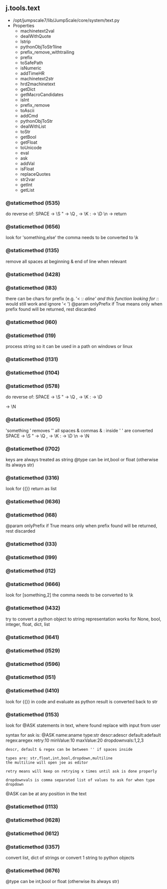 ## j.tools.text

- /opt/jumpscale7/lib/JumpScale/core/system/text.py
- Properties
    - machinetext2val
    - dealWithQuote
    - lstrip
    - pythonObjToStr1line
    - prefix_remove_withtrailing
    - prefix
    - toSafePath
    - isNumeric
    - addTimeHR
    - machinetext2str
    - hrd2machinetext
    - getDict
    - getMacroCandidates
    - isInt
    - prefix_remove
    - toAscii
    - addCmd
    - pythonObjToStr
    - dealWithList
    - toStr
    - getBool
    - getFloat
    - toUnicode
    - eval
    - ask
    - addVal
    - isFloat
    - replaceQuotes
    - str2var
    - getInt
    - getList

### @staticmethod (l535)

do reverse of:
     SPACE -> \S
     " -> \Q
     , -> \K
     : -> \D
     \n -> return

### @staticmethod (l656)

look for 'something,else' the comma needs to be converted to \k

### @staticmethod (l135)

remove all spaces at beginning & end of line when relevant

### @staticmethod (l428)

### @staticmethod (l83)

there can be chars for prefix (e.g. '< :*: aline'  and this function looking for :*: would still work and ignore '< ')
@param onlyPrefix if True means only when prefix found will be returned, rest discarded

### @staticmethod (l60)

### @staticmethod (l19)

process string so it can be used in a path on windows or linux

### @staticmethod (l131)

### @staticmethod (l104)

### @staticmethod (l578)

do reverse of:
            SPACE -> \S
            " -> \Q
            , -> \K
            : -> \D
            
-> \N

### @staticmethod (l505)

'something ' removes ''
all spaces & commas & : inside ' '  are converted
 SPACE -> \S
 " -> \Q
 , -> \K
 : -> \D
 \n -> \N

### @staticmethod (l702)

keys are always treated as string
@type can be int,bool or float (otherwise its always str)

### @staticmethod (l316)

look for \{\{\}\} return as list

### @staticmethod (l636)

### @staticmethod (l68)

@param onlyPrefix if True means only when prefix found will be returned, rest discarded

### @staticmethod (l33)

### @staticmethod (l99)

### @staticmethod (l12)

### @staticmethod (l666)

look for [something,2] the comma needs to be converted to \k

### @staticmethod (l432)

try to convert a python object to string representation works for None, bool, integer, float, dict, list

### @staticmethod (l641)

### @staticmethod (l529)

### @staticmethod (l596)

### @staticmethod (l51)

### @staticmethod (l410)

look for \{\{\}\} in code and evaluate as python result is converted back to str

### @staticmethod (l153)

look for @ASK statements in text, where found replace with input from user

syntax for ask is:
    @ASK name:aname type:str descr:adescr default:adefault regex:aregex retry:10 minValue:10 maxValue:20 dropdownvals:1,2,3

    descr, default & regex can be between '' if spaces inside

    types are: str,float,int,bool,dropdown,multiline
    the multiline will open joe as editor

    retry means will keep on retrying x times until ask is done properly

    dropdownvals is comma separated list of values to ask for when type dropdown

@ASK can be at any position in the text

### @staticmethod (l113)

### @staticmethod (l628)

### @staticmethod (l612)

### @staticmethod (l357)

convert list, dict of strings 
or convert 1 string to python objects

### @staticmethod (l676)

@type can be int,bool or float (otherwise its always str)

